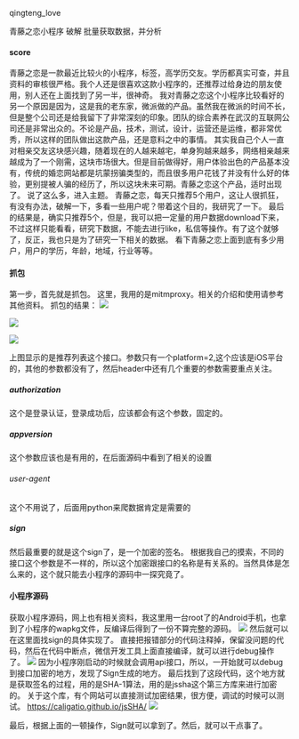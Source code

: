 qingteng_love

青藤之恋小程序 破解 批量获取数据，并分析

#### score
青藤之恋是一款最近比较火的小程序，标签，高学历交友。学历都真实可查，并且资料的审核很严格。我个人还是很喜欢这款小程序的，还推荐过给身边的朋友使用，别人还在上面找到了另一半，很神奇。
我对青藤之恋这个小程序比较看好的另一个原因是因为，这是我的老东家，微派做的产品。虽然我在微派的时间不长，但是整个公司还是给我留下了非常深刻的印象。团队的综合素养在武汉的互联网公司还是非常出众的。不论是产品，技术，测试，设计，运营还是运维，都非常优秀，所以这样的团队做出这款产品，还是意料之中的事情。
其实我自己个人一直对相亲交友这块感兴趣，随着现在的人越来越宅，单身狗越来越多，网络相亲越来越成为了一个刚需，这块市场很大。但是目前做得好，用户体验出色的产品基本没有，传统的婚恋网站都是坑蒙拐骗类型的，而且很多用户花钱了并没有什么好的体验，更别提被人骗的经历了，所以这块未来可期。青藤之恋这个产品，适时出现了。
说了这么多，进入主题。
青藤之恋，每天只推荐5个用户，这让人很抓狂，有没有办法，破解一下，多看一些用户呢？带着这个目的，我研究了一下。
最后的结果是，确实只推荐5个，但是，我可以把一定量的用户数据download下来，不过这样只能看看，研究下数据，不能去进行like，私信等操作。有了这个就够了，反正，我也只是为了研究一下相关的数据。 看下青藤之恋上面到底有多少用户，用户的学历，年龄，地域，行业等等。

#### 抓包
第一步，首先就是抓包。
这里，我用的是mitmproxy。相关的介绍和使用请参考其他资料。
抓包的结果：
![](http://ww1.sinaimg.cn/large/007dl3HPgy1g5ozhk8awkj31ec0tgn3u.jpg)

![](http://ww1.sinaimg.cn/large/007dl3HPgy1g5ozhtgu9vj31ec0tggr5.jpg)

![](http://ww1.sinaimg.cn/large/007dl3HPgy1g5ozi0ev79j31ec0tg43i.jpg)

上图显示的是推荐列表这个接口。参数只有一个platform=2,这个应该是iOS平台的，其他的参数都没有了，然后header中还有几个重要的参数需要重点关注。

##### authorization
这个是登录认证，登录成功后，应该都会有这个参数，固定的。

##### appversion
这个参数应该也是有用的，在后面源码中看到了相关的设置

###### user-agent
这个不用说了，后面用python来爬数据肯定是需要的

##### sign
然后最重要的就是这个sign了，是一个加密的签名。
根据我自己的摸索，不同的接口这个参数是不一样的，所以这个加密跟接口的名称是有关系的。当然具体是怎么来的，这个就只能去小程序的源码中一探究竟了。



#### 小程序源码
获取小程序源码，网上也有相关资料，我这里用一台root了的Android手机，也拿到了小程序的wapkg文件，反编译后得到了一份不算完整的源码。
![](http://ww1.sinaimg.cn/large/007dl3HPgy1g5ozrfzgjqj31wy176tku.jpg)
然后就可以在这里面找sign的具体实现了。
直接把报错部分的代码注释掉，保留没问题的代码，然后在代码中断点，微信开发工具上面直接编译，就可以进行debug操作了。
![](http://ww1.sinaimg.cn/large/007dl3HPgy1g5p018jjp1j317e0icjv2.jpg)
因为小程序刚启动的时候就会调用api接口，所以，一开始就可以debug到接口加密的地方，发现了Sign生成的地方。
最后找到了这段代码，这个地方就是获取签名的过程，用的是SHA-1算法，用的是jssha这个第三方库来进行加密的。
关于这个库，有个网站可以直接测试加密结果，很方便，调试的时候可以测试。
https://caligatio.github.io/jsSHA/
![](http://ww1.sinaimg.cn/large/007dl3HPgy1g5ozu0eoeoj30ni0e8wgc.jpg)

最后，根据上面的一顿操作，Sign就可以拿到了。然后，就可以干点事了。

